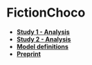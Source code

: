 # FictionChoco


- [**Study 1 - Analysis**](https://realitybending.github.io/FictionChoco/analysis/study1/1_study1.html)
- [**Study 2 - Analysis**](https://realitybending.github.io/FictionChoco/analysis/study1/2_study2.html)
- [**Model definitions**](https://github.com/RealityBending/FictionChoco/blob/main/analysis/server/make_models.R)
- [**Preprint**](https://github.com/RealityBending/FictionChoco/blob/main/paper/manuscript.pdf)
